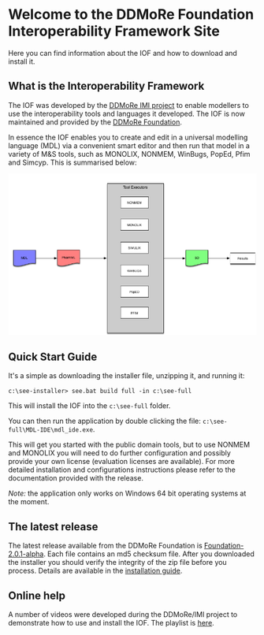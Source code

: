 Welcome to the DDMoRe Foundation Interoperability Framework Site
=====================================================================

Here you can find information about the IOF and how to download and install it.

What is the Interoperability Framework
---------------------------------------

The IOF was developed by the [DDMoRe IMI project](https://www.ddmore.eu) to enable modellers
to use the interoperability tools and languages it developed.  The IOF is now maintained and provided
by the [DDMoRe Foundation](https://www.ddmore.foundation).

In essence the IOF enables you
to create and edit in a universal modelling language (MDL) via a convenient smart editor and
then run that model in a variety of M&S tools, such as MONOLIX, NONMEM, WinBugs, PopEd, Pfim
and Simcyp.  This is summarised below:

![image of IOF model flow](iofSummary.png)

Quick Start Guide
-----------------------------

It's a simple as downloading the installer file, unzipping it, and running it:

```
c:\see-installer> see.bat build full -in c:\see-full
```

This will install the IOF into the `c:\see-full` folder.

You can then run the application by double clicking the file: `c:\see-full\MDL-IDE\mdl_ide.exe`.

This will get you started with the public domain tools, but to use NONMEM and MONOLIX you will
need to do further configuration and possibly provide your own license (evaluation licenses are available).
For more detailed installation and configurations instructions please refer to the documentation provided with
the release.

_Note:_ the application only works on Windows 64 bit operating systems at the moment.

The latest release
---------------------

The latest release available from the DDMoRe Foundation is [Foundation-2.0.1-alpha](http://downloads.mdl.community/repository/see/Foundation-2.0.1-alpha/).
Each file contains an md5 checksum file.  After you downloaded the installer you should verify the integrity of the zip file before you process.
Details are available in the [installation guide](http://downloads.mdl.community/repository/see/Foundation-2.0.1-alpha/SEEInstallationGuide_Demonstrator2.0.0.pdf).


Online help
-----------

A number of videos were developed during the DDMoRe/IMI project to demonstrate how to use and install the IOF.
The playlist is [here](https://www.youtube.com/playlist?list=PL_GGUkhbiP3t0Q7wTqkQdMAw7yuC8xWa-).
